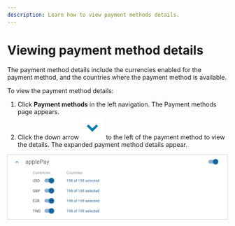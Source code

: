 ```yaml
---
description: Learn how to view payment methods details.
---
```


# Viewing payment method details

The payment method details include the currencies enabled for the payment method, and the countries where the payment method is available.

To view the payment method details:

1. Click **Payment methods** in the left navigation. The Payment methods page appears.
2. Click the down arrow <img src="../../../../../.gitbook/assets/Arrowsymbol.PNG" alt="" data-size="line"> to the left of the payment method to view the details. The expanded payment method details appear.

<div align="left">

<img src="../../../../../.gitbook/assets/Paymentmethoddetails.png" alt="">

</div>
